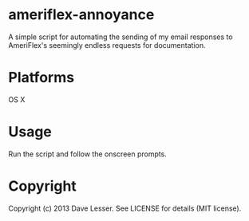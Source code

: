 ameriflex-annoyance
===================
A simple script for automating the sending of my email responses to
AmeriFlex's seemingly endless requests for documentation.

Platforms
=========
OS X

Usage
=====
Run the script and follow the onscreen prompts.

Copyright
=========
Copyright (c) 2013 Dave Lesser. See LICENSE for details (MIT license).
